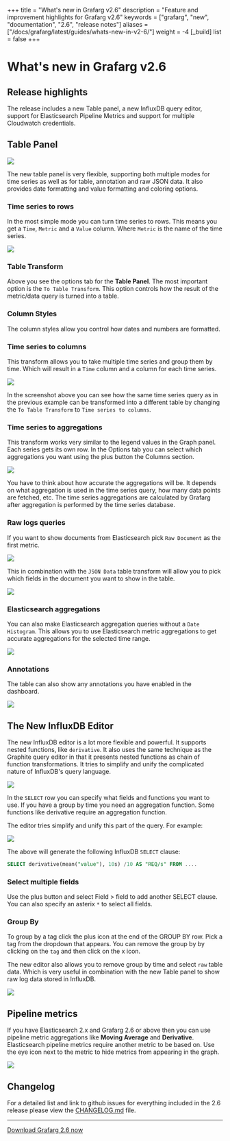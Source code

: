 +++
title = "What's new in Grafarg v2.6"
description = "Feature and improvement highlights for Grafarg v2.6"
keywords = ["grafarg", "new", "documentation", "2.6", "release notes"]
aliases = ["/docs/grafarg/latest/guides/whats-new-in-v2-6/"]
weight = -4
[_build]
list = false
+++

# What's new in Grafarg v2.6

## Release highlights
The release includes a new Table panel, a new InfluxDB query editor, support for Elasticsearch Pipeline Metrics and
support for multiple Cloudwatch credentials.

## Table Panel
<img src="/assets/img/features/table-panel.png">

The new table panel is very flexible, supporting both multiple modes for time series as well as for
table, annotation and raw JSON data. It also provides date formatting and value formatting and coloring options.

### Time series to rows

In the most simple mode you can turn time series to rows. This means you get a `Time`, `Metric` and a `Value` column.
Where `Metric` is the name of the time series.

<img src="/static/img/docs/v2/table_ts_to_rows.png">

### Table Transform
Above you see the options tab for the **Table Panel**. The most important option is the `To Table Transform`.
This option controls how the result of the metric/data query is turned into a table.

### Column Styles
The column styles allow you control how dates and numbers are formatted.

### Time series to columns
This transform allows you to take multiple time series and group them by time. Which will result in a `Time` column
and a column for each time series.

<img src="/static/img/docs/v2/table_ts_to_columns.png">

In the screenshot above you can see how the same time series query as in the previous example can be transformed into
a different table by changing the `To Table Transform` to  `Time series to columns`.

### Time series to aggregations
This transform works very similar to the legend values in the Graph panel. Each series gets its own row. In the Options
tab you can select which aggregations you want using the plus button the Columns section.

<img src="/static/img/docs/v2/table_ts_to_aggregations.png">

You have to think about how accurate the aggregations will be. It depends on what aggregation is used in the time series query,
how many data points are fetched, etc. The time series aggregations are calculated by Grafarg after aggregation is performed
by the time series database.

### Raw logs queries

If you want to show documents from Elasticsearch pick `Raw Document` as the first metric.

<img src="/static/img/docs/v2/elastic_raw_doc.png">

This in combination with the `JSON Data` table transform will allow you to pick which fields in the document
you want to show in the table.

<img src="/static/img/docs/v2/table_json_data.png">

### Elasticsearch aggregations

You can also make Elasticsearch aggregation queries without a `Date Histogram`. This allows you to
use Elasticsearch metric aggregations to get accurate aggregations for the selected time range.

<img src="/static/img/docs/v2/elastic_aggregations.png">

### Annotations

The table can also show any annotations you have enabled in the dashboard.

<img src="/static/img/docs/v2/table_annotations.png">

## The New InfluxDB Editor
The new InfluxDB editor is a lot more flexible and powerful. It supports nested functions, like `derivative`.
It also uses the same technique as the Graphite query editor in that it presents nested functions as chain of function
transformations. It tries to simplify and unify the complicated nature of InfluxDB's query language.

<img src="/assets/img/blog/v2.6/influxdb_editor_v3.gif">

In the `SELECT` row you can specify what fields and functions you want to use. If you have a
group by time you need an aggregation function. Some functions like derivative require an aggregation function.

The editor tries simplify and unify this part of the query. For example:

![](/static/img/docs/influxdb/select_editor.png)

The above will generate the following InfluxDB `SELECT` clause:

```sql
SELECT derivative(mean("value"), 10s) /10 AS "REQ/s" FROM ....
```

### Select multiple fields
Use the plus button and select Field > field to add another SELECT clause. You can also
specify an asterix `*` to select all fields.

### Group By
To group by a tag click the plus icon at the end of the GROUP BY row. Pick a tag from the dropdown that appears.
You can remove the group by by clicking on the `tag` and then click on the x icon.

The new editor also allows you to remove group by time and select `raw` table data. Which is very useful
in combination with the new Table panel to show raw log data stored in InfluxDB.

<img src="/assets/img/blog/v2.6/table_influxdb_logs.png">

## Pipeline metrics

If you have Elasticsearch 2.x and Grafarg 2.6 or above then you can use pipeline metric aggregations like
**Moving Average** and **Derivative**. Elasticsearch pipeline metrics require another metric to be based on. Use the eye icon next to the metric
to hide metrics from appearing in the graph.

![](/static/img/docs/elasticsearch/pipeline_metrics_editor.png)

## Changelog
For a detailed list and link to github issues for everything included in the 2.6 release please
view the [CHANGELOG.md](https://github.com/famarks/grafarg/blob/master/CHANGELOG.md) file.

- - -

<a href="http://grafarg.org/download">Download Grafarg 2.6 now</a>

